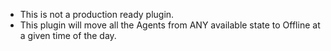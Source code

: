 - This is not a production ready plugin.
- This plugin will move all the Agents from ANY available state to Offline at a given time of the day.
